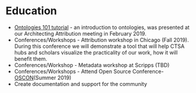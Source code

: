# Education

* [Ontologies 101 tutorial](https://drive.google.com/file/d/1bRdGvt6NIaKVDVAirc6IyEzlepCn_Qe9/view?usp=sharing) - an introduction to ontologies, was presented at our Architecting Attribution meeting in February 2019.
* Conferences/Workshops - Attribution workshop in Chicago (Fall 2019). During this conference we will demonstrate a tool that will help CTSA hubs and scholars visualize the practicality of our work, how it will benefit them. 
* Conferences/Workshop - Metadata workshop at Scripps (TBD)
* Conferences/Workshops - Attend Open Source Conference-[OSCON](https://conferences.oreilly.com/oscon/oscon-or)(Summer 2019)
* Create documentation and support for the community
